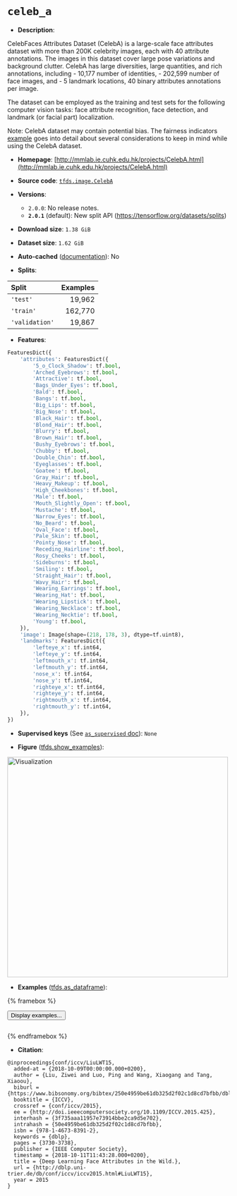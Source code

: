 <div itemscope itemtype="http://schema.org/Dataset">
  <div itemscope itemprop="includedInDataCatalog" itemtype="http://schema.org/DataCatalog">
    <meta itemprop="name" content="TensorFlow Datasets" />
  </div>
  <meta itemprop="name" content="celeb_a" />
  <meta itemprop="description" content="CelebFaces Attributes Dataset (CelebA) is a large-scale face attributes dataset with more than 200K celebrity images, each with 40 attribute annotations. The images in this dataset cover large pose variations and background clutter. CelebA has large diversities, large quantities, and rich annotations, including&#10; - 10,177 number of identities,&#10; - 202,599 number of face images, and&#10; - 5 landmark locations, 40 binary attributes annotations per image.&#10;&#10;The dataset can be employed as the training and test sets for the following computer vision tasks: face attribute recognition, face detection, and landmark (or facial part) localization.&#10;&#10;Note: CelebA dataset may contain potential bias. The fairness indicators&#10;[example](https://www.tensorflow.org/responsible_ai/fairness_indicators/tutorials/Fairness_Indicators_TFCO_CelebA_Case_Study)&#10;goes into detail about several considerations to keep in mind while using the&#10;CelebA dataset.&#10;&#10;To use this dataset:&#10;&#10;```python&#10;import tensorflow_datasets as tfds&#10;&#10;ds = tfds.load(&#x27;celeb_a&#x27;, split=&#x27;train&#x27;)&#10;for ex in ds.take(4):&#10;  print(ex)&#10;```&#10;&#10;See [the guide](https://www.tensorflow.org/datasets/overview) for more&#10;informations on [tensorflow_datasets](https://www.tensorflow.org/datasets).&#10;&#10;&lt;img src=&quot;https://storage.googleapis.com/tfds-data/visualization/fig/celeb_a-2.0.1.png&quot; alt=&quot;Visualization&quot; width=&quot;500px&quot;&gt;&#10;&#10;" />
  <meta itemprop="url" content="https://www.tensorflow.org/datasets/catalog/celeb_a" />
  <meta itemprop="sameAs" content="http://mmlab.ie.cuhk.edu.hk/projects/CelebA.html" />
  <meta itemprop="citation" content="@inproceedings{conf/iccv/LiuLWT15,&#10;  added-at = {2018-10-09T00:00:00.000+0200},&#10;  author = {Liu, Ziwei and Luo, Ping and Wang, Xiaogang and Tang, Xiaoou},&#10;  biburl = {https://www.bibsonomy.org/bibtex/250e4959be61db325d2f02c1d8cd7bfbb/dblp},&#10;  booktitle = {ICCV},&#10;  crossref = {conf/iccv/2015},&#10;  ee = {http://doi.ieeecomputersociety.org/10.1109/ICCV.2015.425},&#10;  interhash = {3f735aaa11957e73914bbe2ca9d5e702},&#10;  intrahash = {50e4959be61db325d2f02c1d8cd7bfbb},&#10;  isbn = {978-1-4673-8391-2},&#10;  keywords = {dblp},&#10;  pages = {3730-3738},&#10;  publisher = {IEEE Computer Society},&#10;  timestamp = {2018-10-11T11:43:28.000+0200},&#10;  title = {Deep Learning Face Attributes in the Wild.},&#10;  url = {http://dblp.uni-trier.de/db/conf/iccv/iccv2015.html#LiuLWT15},&#10;  year = 2015&#10;}" />
</div>

# `celeb_a`

*   **Description**:

CelebFaces Attributes Dataset (CelebA) is a large-scale face attributes dataset
with more than 200K celebrity images, each with 40 attribute annotations. The
images in this dataset cover large pose variations and background clutter.
CelebA has large diversities, large quantities, and rich annotations,
including - 10,177 number of identities, - 202,599 number of face images, and -
5 landmark locations, 40 binary attributes annotations per image.

The dataset can be employed as the training and test sets for the following
computer vision tasks: face attribute recognition, face detection, and landmark
(or facial part) localization.

Note: CelebA dataset may contain potential bias. The fairness indicators
[example](https://www.tensorflow.org/responsible_ai/fairness_indicators/tutorials/Fairness_Indicators_TFCO_CelebA_Case_Study)
goes into detail about several considerations to keep in mind while using the
CelebA dataset.

*   **Homepage**:
    [http://mmlab.ie.cuhk.edu.hk/projects/CelebA.html](http://mmlab.ie.cuhk.edu.hk/projects/CelebA.html)

*   **Source code**:
    [`tfds.image.CelebA`](https://github.com/tensorflow/datasets/tree/master/tensorflow_datasets/image/celeba.py)

*   **Versions**:

    *   `2.0.0`: No release notes.
    *   **`2.0.1`** (default): New split API
        (https://tensorflow.org/datasets/splits)

*   **Download size**: `1.38 GiB`

*   **Dataset size**: `1.62 GiB`

*   **Auto-cached**
    ([documentation](https://www.tensorflow.org/datasets/performances#auto-caching)):
    No

*   **Splits**:

Split          | Examples
:------------- | -------:
`'test'`       | 19,962
`'train'`      | 162,770
`'validation'` | 19,867

*   **Features**:

```python
FeaturesDict({
    'attributes': FeaturesDict({
        '5_o_Clock_Shadow': tf.bool,
        'Arched_Eyebrows': tf.bool,
        'Attractive': tf.bool,
        'Bags_Under_Eyes': tf.bool,
        'Bald': tf.bool,
        'Bangs': tf.bool,
        'Big_Lips': tf.bool,
        'Big_Nose': tf.bool,
        'Black_Hair': tf.bool,
        'Blond_Hair': tf.bool,
        'Blurry': tf.bool,
        'Brown_Hair': tf.bool,
        'Bushy_Eyebrows': tf.bool,
        'Chubby': tf.bool,
        'Double_Chin': tf.bool,
        'Eyeglasses': tf.bool,
        'Goatee': tf.bool,
        'Gray_Hair': tf.bool,
        'Heavy_Makeup': tf.bool,
        'High_Cheekbones': tf.bool,
        'Male': tf.bool,
        'Mouth_Slightly_Open': tf.bool,
        'Mustache': tf.bool,
        'Narrow_Eyes': tf.bool,
        'No_Beard': tf.bool,
        'Oval_Face': tf.bool,
        'Pale_Skin': tf.bool,
        'Pointy_Nose': tf.bool,
        'Receding_Hairline': tf.bool,
        'Rosy_Cheeks': tf.bool,
        'Sideburns': tf.bool,
        'Smiling': tf.bool,
        'Straight_Hair': tf.bool,
        'Wavy_Hair': tf.bool,
        'Wearing_Earrings': tf.bool,
        'Wearing_Hat': tf.bool,
        'Wearing_Lipstick': tf.bool,
        'Wearing_Necklace': tf.bool,
        'Wearing_Necktie': tf.bool,
        'Young': tf.bool,
    }),
    'image': Image(shape=(218, 178, 3), dtype=tf.uint8),
    'landmarks': FeaturesDict({
        'lefteye_x': tf.int64,
        'lefteye_y': tf.int64,
        'leftmouth_x': tf.int64,
        'leftmouth_y': tf.int64,
        'nose_x': tf.int64,
        'nose_y': tf.int64,
        'righteye_x': tf.int64,
        'righteye_y': tf.int64,
        'rightmouth_x': tf.int64,
        'rightmouth_y': tf.int64,
    }),
})
```

*   **Supervised keys** (See
    [`as_supervised` doc](https://www.tensorflow.org/datasets/api_docs/python/tfds/load#args)):
    `None`


*   **Figure**
    ([tfds.show_examples](https://www.tensorflow.org/datasets/api_docs/python/tfds/visualization/show_examples)):

<img src="https://storage.googleapis.com/tfds-data/visualization/fig/celeb_a-2.0.1.png" alt="Visualization" width="500px">

*   **Examples**
    ([tfds.as_dataframe](https://www.tensorflow.org/datasets/api_docs/python/tfds/as_dataframe)):

<!-- mdformat off(HTML should not be auto-formatted) -->

{% framebox %}

<button id="displaydataframe">Display examples...</button>
<div id="dataframecontent" style="overflow-x:scroll"></div>
<script src="https://www.gstatic.com/external_hosted/jquery2.min.js"></script>
<script>
var url = "https://storage.googleapis.com/tfds-data/visualization/dataframe/celeb_a-2.0.1.html";
$(document).ready(() => {
  $("#displaydataframe").click((event) => {
    // Disable the button after clicking (dataframe loaded only once).
    $("#displaydataframe").prop("disabled", true);

    // Pre-fetch and display the content
    $.get(url, (data) => {
      $("#dataframecontent").html(data);
    }).fail(() => {
      $("#dataframecontent").html(
        'Error loading examples. If the error persist, please open '
        + 'a new issue.'
      );
    });
  });
});
</script>

{% endframebox %}

<!-- mdformat on -->

*   **Citation**:

```
@inproceedings{conf/iccv/LiuLWT15,
  added-at = {2018-10-09T00:00:00.000+0200},
  author = {Liu, Ziwei and Luo, Ping and Wang, Xiaogang and Tang, Xiaoou},
  biburl = {https://www.bibsonomy.org/bibtex/250e4959be61db325d2f02c1d8cd7bfbb/dblp},
  booktitle = {ICCV},
  crossref = {conf/iccv/2015},
  ee = {http://doi.ieeecomputersociety.org/10.1109/ICCV.2015.425},
  interhash = {3f735aaa11957e73914bbe2ca9d5e702},
  intrahash = {50e4959be61db325d2f02c1d8cd7bfbb},
  isbn = {978-1-4673-8391-2},
  keywords = {dblp},
  pages = {3730-3738},
  publisher = {IEEE Computer Society},
  timestamp = {2018-10-11T11:43:28.000+0200},
  title = {Deep Learning Face Attributes in the Wild.},
  url = {http://dblp.uni-trier.de/db/conf/iccv/iccv2015.html#LiuLWT15},
  year = 2015
}
```
